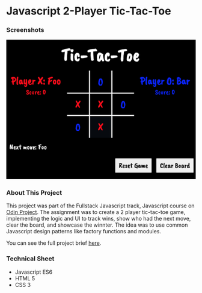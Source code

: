 # Javascript 2-Player Tic-Tac-Toe
<h3>Screenshots</h3>
<img src="/images/Screen Shot 2020-09-01 at 9.49.07 AM.png">
<h3>About This Project</h3>
<p>This project was part of the Fullstack Javascript track, Javascript course on <a href="https://www.theodinproject.com/">Odin Project</a>. The assignment was to create a 2 player tic-tac-toe game, implementing the logic and UI to track wins, show who had the next move, clear the board, and showcase the winnter. The idea was to use common Javascript design patterns like factory functions and modules.</p>
<p>You can see the full project brief <a href="https://www.theodinproject.com/courses/javascript/lessons/tic-tac-toe-javascript">here</a>.</p>
  
<h3>Technical Sheet</h3>
<ul>
  <li>Javascript ES6</li>
  <li>HTML 5</li>
  <li>CSS 3</li>
